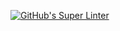 [![GitHub's Super Linter](https://github.com/ICS20-Programming-Grace-S/Unit1-02-HTML-Images/workflows/GitHub's%20Super%20Linter/badge.svg)](https://github.com/ICS20-Programming-Grace-S/Unit1-02-HTML-Images/actions)